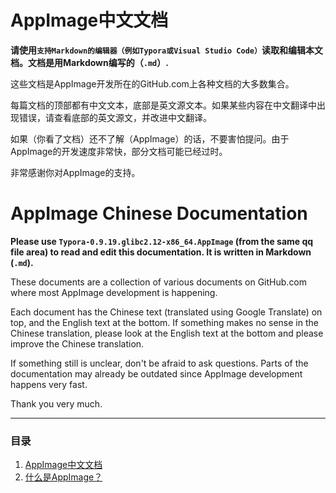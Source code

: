 # AppImage中文文档

__请使用`支持Markdown的编辑器（例如Typora或Visual Studio Code）`读取和编辑本文档。文档是用Markdown编写的（`.md`）.__

这些文档是AppImage开发所在的GitHub.com上各种文档的大多数集合。

每篇文档的顶部都有中文文本，底部是英文源文本。如果某些内容在中文翻译中出现错误，请查看底部的英文源文，并改进中文翻译。

如果（你看了文档）还不了解（AppImage）的话，不要害怕提问。由于AppImage的开发速度非常快，部分文档可能已经过时。

非常感谢你对AppImage的支持。

# AppImage Chinese Documentation

__Please use `Typora-0.9.19.glibc2.12-x86_64.AppImage` (from the same qq file area) to read and edit this documentation. It is written in Markdown (`.md`).__

These documents are a collection of various documents on GitHub.com where most AppImage development is happening.

Each document has the Chinese text (translated using Google Translate) on top, and the English text at the bottom. If something makes no sense in the Chinese translation, please look at the English text at the bottom and please improve the Chinese translation.

If something still is unclear, don't be afraid to ask questions. Parts of the documentation may already be outdated since AppImage development happens very fast.

Thank you very much.

---
### 目录
1. [AppImage中文文档](aaa_index.md)
2. [什么是AppImage？](appimage.md)